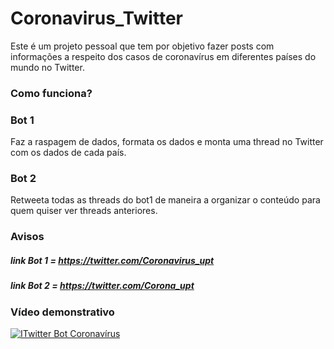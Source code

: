 # Coronavirus_Twitter
Este é um projeto pessoal que tem por objetivo fazer posts com informações a respeito dos casos de coronavírus em diferentes países do mundo no Twitter.

### Como funciona?

### Bot 1
Faz a raspagem de dados, formata os dados e monta uma thread no Twitter com os dados de cada país.

### Bot 2
Retweeta todas as threads do bot1 de maneira a organizar o conteúdo para quem quiser ver threads anteriores.

### Avisos

##### link Bot 1 = https://twitter.com/Coronavirus_upt

##### link Bot 2 = https://twitter.com/Corona_upt

### Vídeo demonstrativo

[![ITwitter Bot Coronavírus](https://img.youtube.com/vi/8j5k7DxnHEU/0.jpg)](https://www.youtube.com/watch?v=8j5k7DxnHEU)

